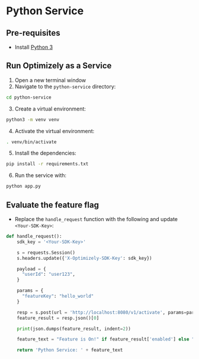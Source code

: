 # Python Service

## Pre-requisites
- Install [Python 3](https://www.python.org/downloads/)

## Run Optimizely as a Service
1. Open a new terminal window
2. Navigate to the `python-service` directory:
```bash
cd python-service
```

3. Create a virtual environment:
```bash
python3 -m venv venv
```

4. Activate the virtual environment:
```bash
. venv/bin/activate
```

5. Install the dependencies:
```bash
pip install -r requirements.txt
```

6. Run the service with:
```bash
python app.py
```

## Evaluate the feature flag
- Replace the `handle_request` function with the following and update `<Your-SDK-Key>`:
```python
def handle_request():
    sdk_key = '<Your-SDK-Key>'

    s = requests.Session()
    s.headers.update({'X-Optimizely-SDK-Key': sdk_key})

    payload = {
      "userId": "user123",
    }

    params = {
      "featureKey": "hello_world"
    }

    resp = s.post(url = 'http://localhost:8080/v1/activate', params=params, json=payload)
    feature_result = resp.json()[0]

    print(json.dumps(feature_result, indent=2))

    feature_text = "Feature is On!" if feature_result['enabled'] else "Feature is off :("

    return 'Python Service: ' + feature_text
```
